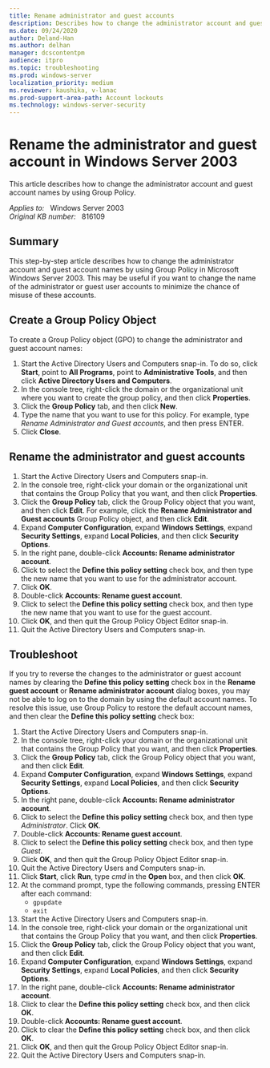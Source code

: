 ```yaml
---
title: Rename administrator and guest accounts
description: Describes how to change the administrator account and guest account names by using Group Policy.
ms.date: 09/24/2020
author: Deland-Han
ms.author: delhan
manager: dcscontentpm
audience: itpro
ms.topic: troubleshooting
ms.prod: windows-server
localization_priority: medium
ms.reviewer: kaushika, v-lanac
ms.prod-support-area-path: Account lockouts
ms.technology: windows-server-security
---
```

# Rename the administrator and guest account in Windows Server 2003

This article describes how to change the administrator account and guest account names by using Group Policy.

_Applies to:_ &nbsp; Windows Server 2003  
_Original KB number:_ &nbsp; 816109

## Summary

This step-by-step article describes how to change the administrator account and guest account names by using Group Policy in Microsoft Windows Server 2003. This may be useful if you want to change the name of the administrator or guest user accounts to minimize the chance of misuse of these accounts.

## Create a Group Policy Object

To create a Group Policy object (GPO) to change the administrator and guest account names:

1. Start the Active Directory Users and Computers snap-in. To do so, click **Start**, point to **All Programs**, point to **Administrative Tools**, and then click **Active Directory Users and Computers**.
2. In the console tree, right-click the domain or the organizational unit where you want to create the group policy, and then click
 **Properties**.
3. Click the **Group Policy** tab, and then click **New**.
4. Type the name that you want to use for this policy. For example, type *Rename Administrator and Guest accounts*, and then press ENTER.
5. Click **Close**.

## Rename the administrator and guest accounts

1. Start the Active Directory Users and Computers snap-in.
2. In the console tree, right-click your domain or the organizational unit that contains the Group Policy that you want, and then click **Properties**.
3. Click the **Group Policy** tab, click the Group Policy object that you want, and then click **Edit**. For example, click the **Rename Administrator and Guest accounts** Group Policy object, and then click **Edit**.
4. Expand **Computer Configuration**, expand **Windows Settings**, expand **Security Settings**, expand **Local Policies**, and then click **Security Options**.
5. In the right pane, double-click **Accounts: Rename administrator account**.
6. Click to select the **Define this policy setting** check box, and then type the new name that you want to use for the administrator account.
7. Click **OK**.
8. Double-click **Accounts: Rename guest account**.
9. Click to select the **Define this policy setting** check box, and then type the new name that you want to use for the guest account.
10. Click **OK**, and then quit the Group Policy Object Editor snap-in.
11. Quit the Active Directory Users and Computers snap-in.

## Troubleshoot

If you try to reverse the changes to the administrator or guest account names by clearing the **Define this policy setting** check box in the **Rename guest account** or **Rename administrator account** dialog boxes, you may not be able to log on to the domain by using the default account names. To resolve this issue, use Group Policy to restore the default account names, and then clear the **Define this policy setting** check box:

1. Start the Active Directory Users and Computers snap-in.
2. In the console tree, right-click your domain or the organizational unit that contains the Group Policy that you want, and then click **Properties**.
3. Click the **Group Policy** tab, click the Group Policy object that you want, and then click **Edit**.
4. Expand **Computer Configuration**, expand **Windows Settings**, expand **Security Settings**, expand **Local Policies**, and then click **Security Options**.
5. In the right pane, double-click **Accounts: Rename administrator account**.
6. Click to select the **Define this policy setting** check box, and then type *Administrator*. Click **OK**.
7. Double-click **Accounts: Rename guest account**.
8. Click to select the **Define this policy setting** check box, and then type *Guest*.
9. Click **OK**, and then quit the Group Policy Object Editor snap-in.
10. Quit the Active Directory Users and Computers snap-in.
11. Click **Start**, click **Run**, type *cmd* in the **Open** box, and then click **OK**.
12. At the command prompt, type the following commands, pressing ENTER after each command:
    - `gpupdate`
    - `exit`
13. Start the Active Directory Users and Computers snap-in.
14. In the console tree, right-click your domain or the organizational unit that contains the Group Policy that you want, and then click **Properties**.
15. Click the **Group Policy** tab, click the Group Policy object that you want, and then click **Edit**.
16. Expand **Computer Configuration**, expand **Windows Settings**, expand **Security Settings**, expand **Local Policies**, and then click **Security Options**.
17. In the right pane, double-click **Accounts: Rename administrator account**.
18. Click to clear the **Define this policy setting** check box, and then click **OK**.
19. Double-click **Accounts: Rename guest account**.
20. Click to clear the **Define this policy setting** check box, and then click **OK**.
21. Click **OK**, and then quit the Group Policy Object Editor snap-in.
22. Quit the Active Directory Users and Computers snap-in.
